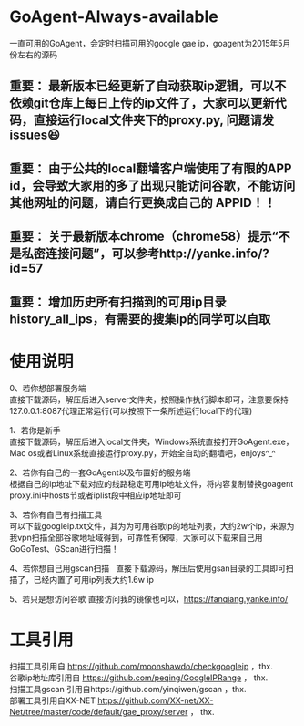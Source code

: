 # GoAgent-Always-available
一直可用的GoAgent，会定时扫描可用的google gae ip，goagent为2015年5月份左右的源码 

## 重要： 最新版本已经更新了自动获取ip逻辑，可以不依赖git仓库上每日上传的ip文件了，大家可以更新代码，直接运行local文件夹下的proxy.py, 问题请发issues😆
## 重要： 由于公共的local翻墙客户端使用了有限的APP id，会导致大家用的多了出现只能访问谷歌，不能访问其他网址的问题，请自行更换成自己的 APPID！！
## 重要： 关于最新版本chrome（chrome58）提示“不是私密连接问题”，可以参考http://yanke.info/?id=57
## 重要： 增加历史所有扫描到的可用ip目录history_all_ips，有需要的搜集ip的同学可以自取
# 使用说明
0、若你想部署服务端  
直接下载源码，解压后进入server文件夹，按照操作执行脚本即可，注意要保持127.0.0.1:8087代理正常运行(可以按照下一条所述运行local下的代理)

1、若你是新手  
直接下载源码，解压后进入local文件夹，Windows系统直接打开GoAgent.exe，Mac os或者Linux系统直接运行proxy.py，开始全自动的翻墙吧，enjoys^_^

2、若你有自己的一套GoAgent以及布置好的服务端  
根据自己的ip地址下载对应的线路稳定可用ip地址文件，将内容复制替换goagent proxy.ini中hosts节或者iplist段中相应ip地址即可

3、若你有自己有扫描工具  
可以下载googleip.txt文件，其为为可用谷歌ip的地址列表，大约2w个ip，来源为我vpn扫描全部谷歌地址域得到，可靠性有保障，大家可以下载来自己用GoGoTest、GScan进行扫描！

4、若你想自己用gscan扫描  
直接下载源码，解压后使用gsan目录的工具即可扫描了，已经内置了可用ip列表大约1.6w ip

5、若只是想访问谷歌
直接访问我的镜像也可以，https://fanqiang.yanke.info/

# 工具引用
扫描工具引用自 https://github.com/moonshawdo/checkgoogleip ，thx.  
谷歌ip地址库引用自 https://github.com/peqing/GoogleIPRange ， thx.  
扫描工具gscan 引用自https://github.com/yinqiwen/gscan ，thx.  
部署工具引用自XX-NET https://github.com/XX-net/XX-Net/tree/master/code/default/gae_proxy/server ， thx.
